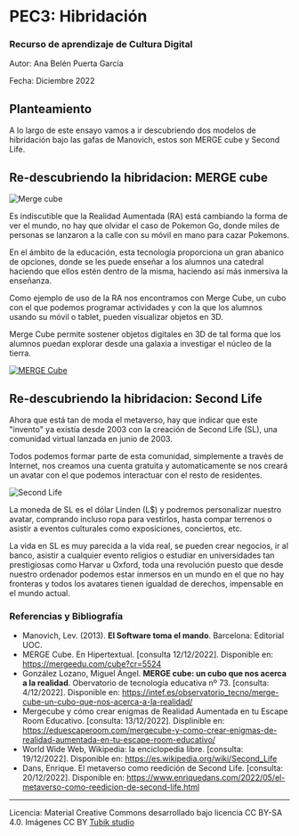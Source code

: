 # PEC3: Hibridación

### Recurso de aprendizaje de Cultura Digital 


Autor: Ana Belén Puerta García


Fecha: Diciembre 2022


## Planteamiento


A lo largo de este ensayo vamos a ir descubriendo dos modelos de hibridación bajo las gafas de Manovich, estos son MERGE cube y Second Life.


## Re-descubriendo la hibridacion: MERGE cube

![Merge cube](https://eduescaperoom.com/wp-content/uploads/mergecube-escape-room-educativo-tutorial-realidad-aumentada.jpg)

Es indiscutible que la Realidad Aumentada (RA) está cambiando la forma de ver el mundo, no hay que olvidar el caso de Pokemon Go, donde miles de personas se lanzaron a la calle con su móvil en mano para cazar Pokemons.

En el ámbito de la educación, esta tecnología proporciona un gran abanico de opciones, donde se les puede enseñar a los alumnos una catedral haciendo que ellos estén dentro de la misma, haciendo así más inmersiva la enseñanza.

Como ejemplo de uso de la RA nos encontramos con Merge Cube, un cubo  con el que podemos programar actividades y con la que los alumnos usando su móvil o tablet, pueden visualizar objetos en 3D.

Merge Cube permite sostener objetos digitales en 3D de tal forma que los alumnos puedan explorar desde una galaxia a investigar el núcleo de la tierra.

[![MERGE Cube](https://img.youtube.com/vi/_sL1HfdVxg4/0.jpg)](https://www.youtube.com/watch?v=_sL1HfdVxg4)

## Re-descubriendo la hibridacion: Second Life

Ahora que está tan de moda el metaverso, hay que indicar que este "invento" ya existía desde 2003 con la creación de Second Life (SL), una comunidad virtual lanzada en junio de 2003.

Todos podemos formar parte de esta comunidad, simplemente a través de Internet, nos creamos una cuenta gratuita y automaticamente se nos creará un avatar con el que podemos interactuar con el resto de residentes.

![Second Life](https://www.enriquedans.com/wp-content/uploads/2022/05/Second-Life.jpeg)

La moneda de SL es el dólar Linden (L$) y podremos personalizar nuestro avatar, comprando incluso ropa para vestirlos, hasta compar terrenos o asistir a eventos culturales como exposiciones, conciertos, etc.

La vida en SL es muy parecida a la vida real, se pueden crear negocios, ir al banco, asistir a cualquier evento religios o estudiar en universidades tan prestigiosas como Harvar u Oxford, toda una revolución puesto que desde nuestro ordenador podemos estar inmersos en un mundo en el que no hay fronteras y todos los avatares tienen igualdad de derechos, impensable en el mundo actual.



### Referencias y Bibliografía

* Manovich, Lev. (2013). **El Software toma el mando**. Barcelona: Editorial UOC. 
* MERGE Cube. En Hipertextual. [consulta 12/12/2022]. Disponible en: https://mergeedu.com/cube?cr=5524
* González Lozano, Miguel Ángel. **MERGE cube: un cubo que nos acerca a la realidad**. Obervatorio de tecnología educativa nº 73. [consulta: 4/12/2022]. Disponible en: https://intef.es/observatorio_tecno/merge-cube-un-cubo-que-nos-acerca-a-la-realidad/
* Mergecube y cómo crear enigmas de Realidad Aumentada en tu Escape Room Educativo. [consulta: 13/12/2022]. Displinible en: https://eduescaperoom.com/mergecube-y-como-crear-enigmas-de-realidad-aumentada-en-tu-escape-room-educativo/
* World Wide Web, Wikipedia: la enciclopedia libre. [consulta: 19/12/2022]. Disponible en: https://es.wikipedia.org/wiki/Second_Life
* Dans, Enrique. El metaverso como reedición de Second Life. [consulta: 20/12/2022]. Disponible en: https://www.enriquedans.com/2022/05/el-metaverso-como-reedicion-de-second-life.html


----

Licencia: Material Creative Commons desarrollado bajo licencia CC BY-SA 4.0. Imágenes CC BY [Tubik studio](https://blog.tubikstudio.com/how-to-create-original-flat-illustrations-designers-tips/) 

